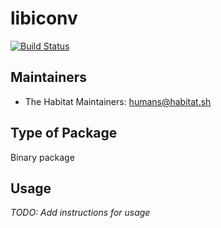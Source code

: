 # libiconv

[![Build Status](https://dev.azure.com/chefcorp-partnerengineering/Chef%20Base%20Plans/_apis/build/status/chef-base-plans.libiconv?branchName=master)](https://dev.azure.com/chefcorp-partnerengineering/Chef%20Base%20Plans/_build/latest?definitionId=162&branchName=master)

## Maintainers

* The Habitat Maintainers: <humans@habitat.sh>

## Type of Package

Binary package

## Usage

*TODO: Add instructions for usage*
